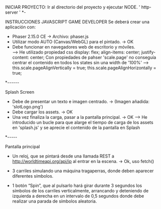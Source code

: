 INICIAR PROYECTO:
Ir al directorio del proyecto y ejecutar NODE. ' http-server '
*-

INSTRUCCIONES JAVASCRIPT GAME DEVELOPER
Se deberá crear una aplicación con:

- Phaser 2.15.0 CE -> Archivo: phaser.js
- Utilizar modo AUTO (Canvas/WebGL) para el pintado. -> OK
- Debe funcionar en navegadores web de escritorio y móviles.  
	--> He utilizado propiedad css
		display: flex;
	    align-items: center;
	    justify-content: center;
	 Con propiedades de pahser 'scale.page' no conseguía centrar el contenido en todos los states sin una width de '100%'
	  --> this.scale.pageAlignVertically = true;
	      this.scale.pageAlignHorizontally = true;

*------	    

Splash Screen

- Debe de presentar un texto e imagen centrado. -> (Imagen añadida: 'slotLogo.png')
- Debe cargar los assets. -> OK
- Una vez finaliza la carga, pasar a la pantalla principal. -> OK
	--> He introducido un bucle para que alarge el tiempo de carga de los assets en 'splash.js' y se aprecie el contenido de la pantalla en Splash

*-----  

Pantalla principal

- Un reloj, que se pintará desde una llamada REST a http://worldtimeapi.org/api/ip al entrar en la escena. -> Ok, uso fetch()

- 3 carriles simulando una máquina tragaperras, donde deben aparecer diferentes símbolos.
- 1 botón “Spin”, que al pulsarlo hará girar durante 3 segundos los símbolos de los carriles verticalmente, arrancando y deteniendo de izquierda a derecha en un intervalo de 0,5 segundos
donde debe realizar una parada de símbolos aleatoria.


